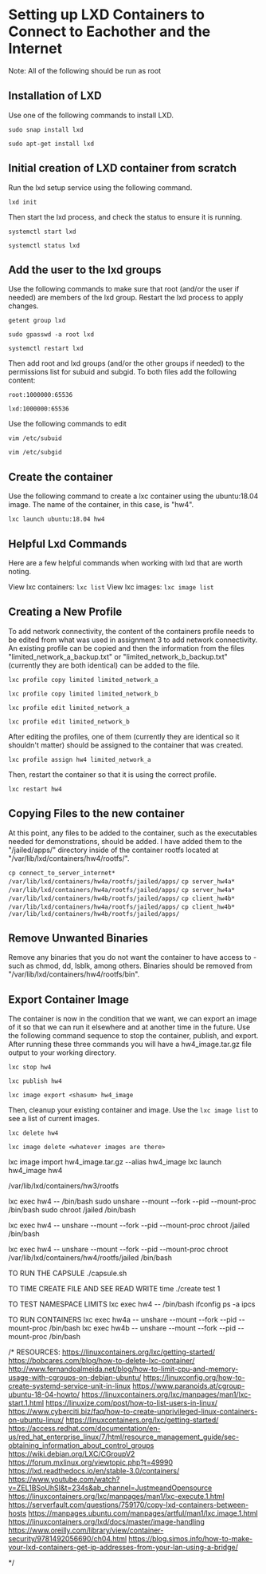 # Setting up LXD Containers to Connect to Eachother and the Internet
Note: All of the following should be run as root

## Installation of LXD
Use one of the following commands to install LXD.

```sudo snap install lxd```

```sudo apt-get install lxd```

## Initial creation of LXD container from scratch
Run the lxd setup service using the following command.

```lxd init```

Then start the lxd process, and check the status to ensure it is running.

```systemctl start lxd```

```systemctl status lxd```

## Add the user to the lxd groups
Use the following commands to make sure that root (and/or the user if needed) are members of the lxd group. Restart the lxd process to apply changes.

```getent group lxd```

```sudo gpasswd -a root lxd```

```systemctl restart lxd```

Then add root and lxd groups (and/or the other groups if needed) to the permissions list for subuid and subgid. To both files add the following content:

```root:1000000:65536```

```lxd:1000000:65536```

Use the following commands to edit

```vim /etc/subuid```

```vim /etc/subgid```

## Create the container
Use the following command to create a lxc container using the ubuntu:18.04 image. The name of the container, in this case, is "hw4".

```lxc launch ubuntu:18.04 hw4```

## Helpful Lxd Commands
Here are a few helpful commands when working with lxd that are worth noting.

View lxc containers: ```lxc list```
View lxc images: ```lxc image list```

## Creating a New Profile
To add network connectivity, the content of the containers profile needs to be edited from what was used in assignment 3 to add network connectivity. An existing profile can be copied and then the information from the files "limited_network_a_backup.txt" or "limited_network_b_backup.txt" (currently they are both identical) can be added to the file.

```lxc profile copy limited limited_network_a```

```lxc profile copy limited limited_network_b```

```lxc profile edit limited_network_a```

```lxc profile edit limited_network_b```

After editing the profiles, one of them (currently they are identical so it shouldn't matter) should be assigned to the container that was created.

```lxc profile assign hw4 limited_network_a```

Then, restart the container so that it is using the correct profile.

```lxc restart hw4```

## Copying Files to the new container
At this point, any files to be added to the container, such as the executables needed for demonstrations, should be added. I have added them to the "/jailed/apps/" directory inside of the container rootfs located at "/var/lib/lxd/containers/hw4/rootfs/".

```cp connect_to_server_internet* /var/lib/lxd/containers/hw4a/rootfs/jailed/apps/```
```cp server_hw4a* /var/lib/lxd/containers/hw4a/rootfs/jailed/apps/```
```cp server_hw4a* /var/lib/lxd/containers/hw4b/rootfs/jailed/apps/```
```cp client_hw4b* /var/lib/lxd/containers/hw4a/rootfs/jailed/apps/```
```cp client_hw4b* /var/lib/lxd/containers/hw4b/rootfs/jailed/apps/```

## Remove Unwanted Binaries
Remove any binaries that you do not want the container to have access to - such as chmod, dd, lsblk, among others. Binaries should be removed from "/var/lib/lxd/containers/hw4/rootfs/bin".

## Export Container Image
The container is now in the condition that we want, we can export an image of it so that we can run it elsewhere and at another time in the future. Use the following command sequence to stop the container, publish, and export. After running these three commands you will have a hw4_image.tar.gz file output to your working directory.

```lxc stop hw4```

```lxc publish hw4```

```lxc image export <shasum> hw4_image```

Then, cleanup your existing container and image. Use the ```lxc image list``` to see a list of current images.

```lxc delete hw4```

```lxc image delete <whatever images are there>```

lxc image import hw4_image.tar.gz --alias hw4_image
lxc launch hw4_image hw4


/var/lib/lxd/containers/hw3/rootfs

lxc exec hw4 -- /bin/bash
sudo unshare --mount --fork --pid --mount-proc /bin/bash
sudo chroot /jailed /bin/bash

lxc exec hw4 -- unshare --mount --fork --pid --mount-proc chroot /jailed /bin/bash

lxc exec hw4 -- unshare --mount --fork --pid --mount-proc chroot /var/lib/lxd/containers/hw4/rootfs/jailed /bin/bash

TO RUN THE CAPSULE
./capsule.sh <tar file>

TO TIME CREATE FILE AND SEE READ WRITE
time ./create test 1

TO TEST NAMESPACE LIMITS
lxc exec hw4 -- /bin/bash
ifconfig
ps -a
ipcs


TO RUN CONTAINERS
lxc exec hw4a -- unshare --mount --fork --pid --mount-proc /bin/bash
lxc exec hw4b -- unshare --mount --fork --pid --mount-proc /bin/bash


/*
RESOURCES:
https://linuxcontainers.org/lxc/getting-started/
https://bobcares.com/blog/how-to-delete-lxc-container/
http://www.fernandoalmeida.net/blog/how-to-limit-cpu-and-memory-usage-with-cgroups-on-debian-ubuntu/
https://linuxconfig.org/how-to-create-systemd-service-unit-in-linux
https://www.paranoids.at/cgroup-ubuntu-18-04-howto/
https://linuxcontainers.org/lxc/manpages/man1/lxc-start.1.html
https://linuxize.com/post/how-to-list-users-in-linux/
https://www.cyberciti.biz/faq/how-to-create-unprivileged-linux-containers-on-ubuntu-linux/
https://linuxcontainers.org/lxc/getting-started/
https://access.redhat.com/documentation/en-us/red_hat_enterprise_linux/7/html/resource_management_guide/sec-obtaining_information_about_control_groups
https://wiki.debian.org/LXC/CGroupV2
https://forum.mxlinux.org/viewtopic.php?t=49990
https://lxd.readthedocs.io/en/stable-3.0/containers/
https://www.youtube.com/watch?v=ZEL1BSoUhSI&t=234s&ab_channel=JustmeandOpensource
https://linuxcontainers.org/lxc/manpages/man1/lxc-execute.1.html
https://serverfault.com/questions/759170/copy-lxd-containers-between-hosts
https://manpages.ubuntu.com/manpages/artful/man1/lxc.image.1.html
https://linuxcontainers.org/lxd/docs/master/image-handling
https://www.oreilly.com/library/view/container-security/9781492056690/ch04.html
https://blog.simos.info/how-to-make-your-lxd-containers-get-ip-addresses-from-your-lan-using-a-bridge/

*/
